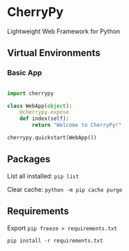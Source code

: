 # CherryPy

Lightweight Web Framework for Python



## Virtual Environments

### Basic App

```python

import cherrypy

class WebApp(object):
    @cherrypy.expose
    def index(self):
        return "Welcome to CherryPy!"

cherrypy.quickstart(WebApp())
```

## Packages

List all installed: ```pip list```

Clear cache: ```python -m pip cache purge```


## Requirements

Export ```pip freeze > requirements.txt```

 ```pip install -r requirements.txt```





